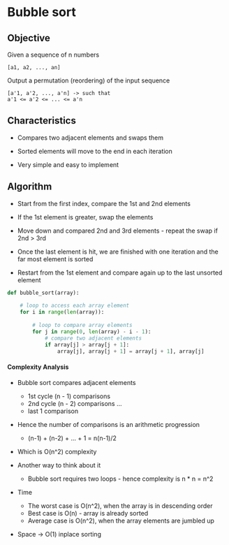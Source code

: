 # Bubble sort 

## Objective 

Given a sequence of n numbers 

```
[a1, a2, ..., an]
```

Output a permutation (reordering) of the input sequence 
```
[a'1, a'2, ..., a'n] -> such that 
a'1 <= a'2 <= ... <= a'n
```

## Characteristics 

- Compares two adjacent elements and swaps them 

- Sorted elements will move to the end in each iteration 

- Very simple and easy to implement 

## Algorithm 

- Start from the first index, compare the 1st and 2nd elements

- If the 1st element is greater, swap the elements

- Move down and compared 2nd and 3rd elements - repeat the swap if 2nd > 3rd

- Once the last element is hit, we are finished with one iteration and the far most element is sorted

- Restart from the 1st element and compare again up to the last unsorted element


```python
def bubble_sort(array): 
    
    # loop to access each array element 
    for i in range(len(array)):
        
        # loop to compare array elements
        for j in range(0, len(array) - i - 1): 
            # compare two adjacent elements
            if array[j] > array[j + 1]:
                array[j], array[j + 1] = array[j + 1], array[j]
```

#### Complexity Analysis 

- Bubble sort compares adjacent elements 
    - 1st cycle (n - 1) comparisons
    - 2nd cycle (n - 2) comparisons ...
    - last 1 comparison
    
- Hence the number of comparisons is an arithmetic progression 
    - (n-1) + (n-2) + ... + 1 = n(n-1)/2
    
- Which is O(n^2) complexity

- Another way to think about it 
    - Bubble sort requires two loops - hence complexity is n * n = n^2
    
- Time
    - The worst case is O(n^2), when the array is in descending order
    - Best case is O(n) - array is already sorted
    - Average case is O(n^2), when the array elements are jumbled up

- Space -> O(1) inplace sorting 
